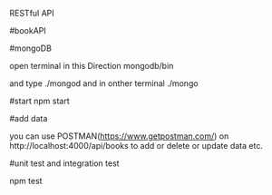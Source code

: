 RESTful API

#bookAPI

#mongoDB

open terminal in this Direction
mongodb/bin

and type ./mongod and in onther terminal ./mongo

#start 
npm start

#add data

you can use POSTMAN(https://www.getpostman.com/)
on http://localhost:4000/api/books
 to add or delete or update data etc.

#unit test and integration test

npm test
